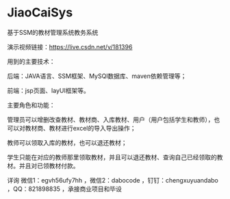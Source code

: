 # JiaoCaiSys
基于SSM的教材管理系统教务系统

演示视频链接：https://live.csdn.net/v/181396

用到的主要技术：

后端：JAVA语言、SSM框架、MySQl数据库、maven依赖管理等；

前端：jsp页面、layUI框架等。

主要角色和功能：

管理员可以增删改查教材、教材商、入库教材、用户（用户包括学生和教师），也可以对教材商、教材进行excel的导入导出操作；

教师可以领取入库的教材，也可以退还教材；

学生只能在对应的教师那里领取教材，并且可以退还教材、查询自己已经领取的教材。并且对已领教材付款。

详询 微信1：egvh56ufy7hh ，微信2：dabocode ，钉钉：chengxuyuandabo ，QQ：821898835 ，承接商业项目和毕设

